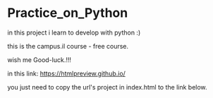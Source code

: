 # Practice_on_Python

in this project i learn to develop with python :)

this is the campus.il course - free course.

wish me Good-luck.!!!



in this link: https://htmlpreview.github.io/ 

you just need to copy the url's project in index.html to the link below.
